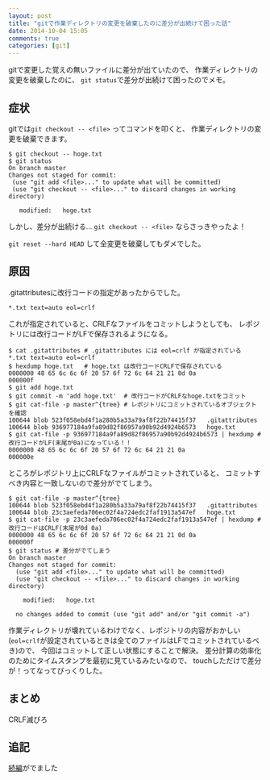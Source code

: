 ```yaml
---
layout: post
title: "gitで作業ディレクトリの変更を破棄したのに差分が出続けて困った話"
date: 2014-10-04 15:05
comments: true
categories: [git]
---
```


gitで変更した覚えの無いファイルに差分が出ていたので、
作業ディレクトリの変更を破棄したのに、
`git status`で差分が出続けて困ったのでメモ。

<!-- More -->

## 症状

gitでは`git checkout -- <file>` ってコマンドを叩くと、
作業ディレクトリの変更を破棄できます。

``` plain
$ git checkout -- hoge.txt
$ git status
On branch master
Changes not staged for commit:
 (use "git add <file>..." to update what will be committed)
 (use "git checkout -- <file>..." to discard changes in working directory)

   modified:   hoge.txt
```

しかし、差分が出続ける...
`git checkout -- <file>` ならさっきやったよ！

`git reset --hard HEAD` して全変更を破棄してもダメでした。


## 原因

.gitattributesに改行コードの指定があったからでした。

``` plain .gitattributes
*.txt text=auto eol=crlf
```

これが指定されていると、CRLFなファイルをコミットしようとしても、
レポジトリには改行コードがLFで保存されるようになる。

``` plain
$ cat .gitattributes # .gitattributes には eol=crlf が指定されている
*.txt text=auto eol=crlf
$ hexdump hoge.txt   # hoge.txt は改行コードCRLFで保存されている
0000000 48 65 6c 6c 6f 20 57 6f 72 6c 64 21 21 0d 0a
000000f
$ git add hoge.txt
$ git commit -m 'add hoge.txt'  # 改行コードがCRLFなhoge.txtをコミット
$ git cat-file -p master^{tree} # レポジトリにコミットされているオブジェクトを確認
100644 blob 523f058ebd4f1a280b5a33a79af8f22b74415f37   .gitattributes
100644 blob 936977184a9fa89d82f86957a90b92d4924b6573   hoge.txt
$ git cat-file -p 936977184a9fa89d82f86957a90b92d4924b6573 | hexdump # 改行コードがLF(末尾が0a)になっている！！
0000000 48 65 6c 6c 6f 20 57 6f 72 6c 64 21 21 0a
000000e
```

ところがレポジトリ上にCRLFなファイルがコミットされていると、
コミットすべき内容と一致しないので差分がでてしまう。

``` plain
$ git cat-file -p master^{tree}
100644 blob 523f058ebd4f1a280b5a33a79af8f22b74415f37   .gitattributes
100644 blob 23c3aefeda706ec02f4a724edc2faf1913a547ef   hoge.txt
$ git cat-file -p 23c3aefeda706ec02f4a724edc2faf1913a547ef | hexdump # 改行コードはCRLF(末尾が0d 0a)
0000000 48 65 6c 6c 6f 20 57 6f 72 6c 64 21 21 0d 0a
000000f
$ git status # 差分がでてしまう
On branch master
Changes not staged for commit:
  (use "git add <file>..." to update what will be committed)
  (use "git checkout -- <file>..." to discard changes in working directory)

	modified:   hoge.txt

  no changes added to commit (use "git add" and/or "git commit -a")
```

作業ディレクトリが壊れているわけでなく、レポジトリの内容がおかしい(`eol=crlf`が設定されているときは全てのファイルはLFでコミットされているべき)ので、
今回はコミットして正しい状態にすることで解決。
差分計算の効率化のためにタイムスタンプを最初に見ているみたいなので、
touchしただけで差分が！ってなってびっくりした。

## まとめ

CRLF滅びろ

## 追記

[続編](http://shogo82148.github.io/blog/2014/10/21/git-case-sensitivity/)がでました
